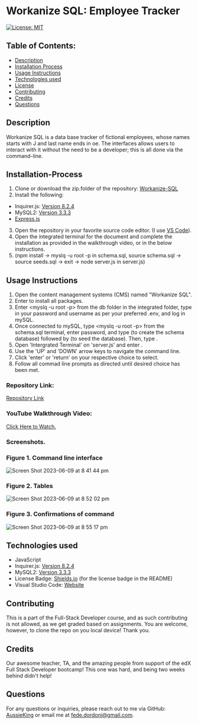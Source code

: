 # Workanize SQL: Employee Tracker 

[![License: MIT](https://img.shields.io/badge/License-MIT-yellow.svg)](https://opensource.org/licenses/MIT)
  
## Table of Contents:
- [Description](#Description)
- [Installation Process](#Installation-Process)
- [Usage Instructions](#Usage-Instructions)
- [Technologies used](#Technologies-used)
- [License](#License)
- [Contributing](#contributing)
- [Credits](#Credits)
- [Questions](#Questions)

## Description

Workanize SQL is a data base tracker of fictional employees, whose names starts with J and last name ends in oe. The interfaces allows users to interact with it without the need to be a developer; this is all done via the command-line. 

## Installation-Process
1. Clone or download the zip.folder of the repository: [Workanize-SQL](https://github.com/AussieKing/Workanize-SQL)
2. Install the following: 
- Inquirer.js: [Version 8.2.4](https://www.npmjs.com/package/inquirer/v/8.2.4)
- MySQL2: [Version 3.3.3](https://www.npmjs.com/package/mysql2)
- [Express.js](https://expressjs.com/)
3. Open the repository in your favorite source code editor. (I use [VS Code](https://code.visualstudio.com/)).
4. Open the integrated terminal for the document and complete the installation as provided in the walkthrough video, or in the below instructions.
5.  (npm install -> myslq -u root -p in schema.sql, source schema.sql  -> source seeds.sql -> exit -> node server.js in server.js)


## Usage Instructions
1. Open the content management systems (CMS) named "Workanize SQL".
2. Enter <npm install> to install all packages.
3. Enter <myslq -u root -p> from the db folder in the integrated folder, type in your password and username as per your preferred .env, and log in mySQL.
4. Once connected to mySQL, type <myslq -u root -p> from the schema.sql terminal, enter password, and type <source schema.sql> (to create the schema database) followed by <source seeds.sql> (to seed the database). Then, type <exit>.
6. Open 'Intergrated Terminal' on 'server.js' and enter <node server.js>.
7. Use the 'UP' and 'DOWN' arrow keys to navigate the command line. 
8. Click 'enter' or 'return' on your respective choice to select.
9. Follow all commad line prompts as directed until desired choice has been met.

### Repository Link:
[Repository Link](https://github.com/AussieKing/Workanize-SQL)

### YouTube Walkthrough Video:
[Click Here to Watch.](https://drive.google.com/file/d/1NdbDG9-U93d8gOLwVWm6_kwpM_o6XywE/view)

### Screenshots.
### Figure 1. Command line interface

![Screen Shot 2023-06-09 at 8 41 44 pm](https://github.com/AussieKing/Workanize-SQL/assets/126050763/4647d01e-ba02-469d-a1e7-2b426ec233ae)
 
### Figure 2. Tables
  
![Screen Shot 2023-06-09 at 8 52 02 pm](https://github.com/AussieKing/Workanize-SQL/assets/126050763/28c512cf-57e4-4b49-9cc5-19e09dce791e)
  
### Figure 3. Confirmations of command
  
![Screen Shot 2023-06-09 at 8 55 17 pm](https://github.com/AussieKing/Workanize-SQL/assets/126050763/e2d5945b-9dfa-46cd-8022-aaba1f1f080c)


## Technologies used
- JavaScript 
- Inquirer.js: [Version 8.2.4](https://www.npmjs.com/package/inquirer/v/8.2.4)
- MySQL2: [Version 3.3.3](https://www.npmjs.com/package/mysql2)
- License Badge: [Shields.io](https://shields.io/) (for the license badge in the README)
- Visual Studio Code: [Website](https://code.visualstudio.com/)


## Contributing
This is a part of the Full-Stack Developer course, and as such contributing is not allowed, as we get graded based on assignments. You are welcome, however, to clone the repo on you local device! Thank you.

## Credits
Our awesome teacher, TA, and the amazing people from support of the edX Full Stack Developer bootcamp! This one was hard, and being two weeks behind didn't help!

## Questions
For any questions or inquiries, please reach out to me via GitHub: [AussieKing](https://github.com/AussieKing) or email me at fede.dordoni@gmail.com.
